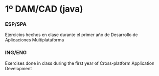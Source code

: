 # 1º DAM/CAD (java)
### ESP/SPA
Ejercicios hechos en clase durante el primer año de Desarrollo de Aplicaciones Multiplataforma
### ING/ENG
Exercises done in class during the first year of Cross-platform Application Development
